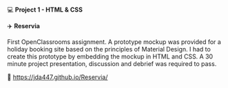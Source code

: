 :computer: **Project 1 - HTML & CSS**

:airplane: **Reservia**

First OpenClassrooms assignment. A prototype mockup was provided for a holiday booking site based on the principles of Material Design. I had to create this prototype by embedding the mockup in HTML and CSS. A 30 minute project presentation, discussion and debrief was required to pass.

:link: https://jda447.github.io/Reservia/
